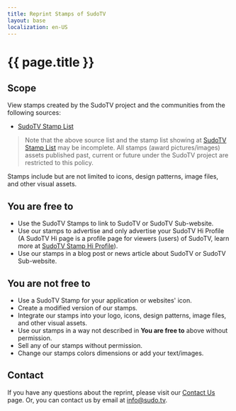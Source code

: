 ```yaml
---
title: Reprint Stamps of SudoTV
layout: base
localization: en-US
---
```


# {{ page.title }}

## Scope

View stamps created by the SudoTV project and the communities from the following sources:

- [SudoTV Stamp List](https://stamp.sudo.tv/stamps)

> Note that the above source list and the stamp list showing at [SudoTV Stamp List](https://stamp.sudo.tv/stamps) may be incomplete. All stamps (award pictures/images) assets published past, current or future under the SudoTV project are restricted to this policy.

Stamps include but are not limited to icons, design patterns, image files, and other visual assets.

## You are free to

- Use the SudoTV Stamps to link to SudoTV or SudoTV Sub-website.
- Use our stamps to advertise and only advertise your SudoTV Hi Profile (A SudoTV Hi page is a profile page for viewers (users) of SudoTV, learn more at [SudoTV Stamp Hi Profile](https://stamp.sudo.tv/hi)).
- Use our stamps in a blog post or news article about SudoTV or SudoTV Sub-website.

## You are not free to

- Use a SudoTV Stamp for your application or websites' icon.
- Create a modified version of our stamps.
- Integrate our stamps into your logo, icons, design patterns, image files, and other visual assets.
- Use our stamps in a way not described in **You are free to** above without permission.
- Sell any of our stamps without permission.
- Change our stamps colors dimensions or add your text/images.

## Contact

If you have any questions about the reprint, please visit our [Contact Us](https://sudo.tv/contact) page. Or, you can contact us by email at [info@sudo.tv](mailto://info@sudo.tv).
